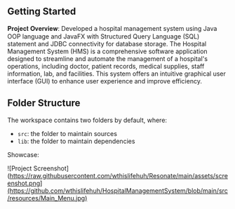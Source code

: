 ## Getting Started

𝐏𝐫𝐨𝐣𝐞𝐜𝐭 𝐎𝐯𝐞𝐫𝐯𝐢𝐞𝐰:
Developed a hospital management system using Java OOP language and JavaFX with Structured Query Language (SQL) statement and JDBC connectivity for database storage.
The Hospital Management System (HMS) is a comprehensive software application designed to streamline and automate the management of a hospital's operations, including doctor, patient records, medical supplies, staff information, lab, and facilities. 
This system offers an intuitive graphical user interface (GUI) to enhance user experience and improve efficiency.

## Folder Structure

The workspace contains two folders by default, where:

- `src`: the folder to maintain sources
- `lib`: the folder to maintain dependencies

Showcase:

![Project Screenshot](https://raw.githubusercontent.com/wthislifehuh/Resonate/main/assets/screenshot.png](https://github.com/wthislifehuh/HospitalManagementSystem/blob/main/src/resources/Main_Menu.jpg)

